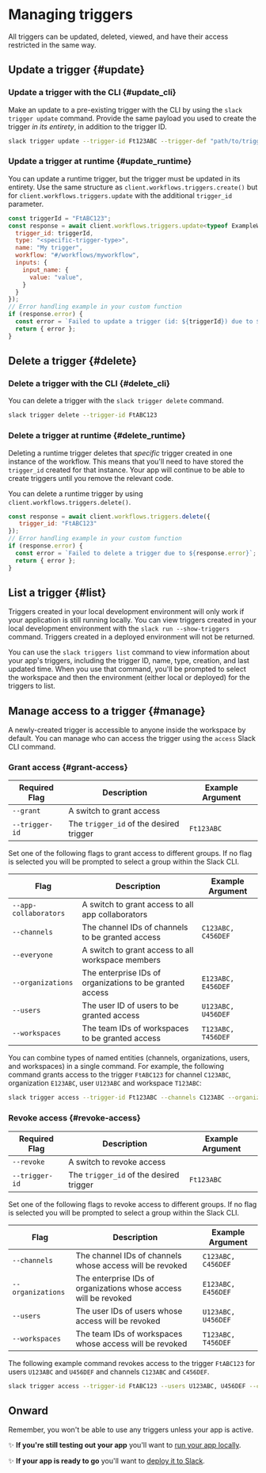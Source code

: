 # Managing triggers

All triggers can be updated, deleted, viewed, and have their access restricted in the same way.

## Update a trigger {#update}

### Update a trigger with the CLI {#update_cli}

Make an update to a pre-existing trigger with the CLI by using the `slack trigger update` command. Provide the same payload you used to create the trigger *in its entirety*, in addition to the trigger ID.

```bash
slack trigger update --trigger-id Ft123ABC --trigger-def "path/to/trigger.ts"
```

### Update a trigger at runtime {#update_runtime}

You can update a runtime trigger, but the trigger must be updated in its entirety. Use the same structure as `client.workflows.triggers.create()` but for `client.workflows.triggers.update` with the additional `trigger_id` parameter.

```js
const triggerId = "FtABC123";
const response = await client.workflows.triggers.update<typeof ExampleWorkflow.definition>({
  trigger_id: triggerId,
  type: "<specific-trigger-type>",
  name: "My trigger",
  workflow: "#/workflows/myworkflow",
  inputs: {
    input_name: {
      value: "value",
    }
  }
});
// Error handling example in your custom function
if (response.error) {
  const error = `Failed to update a trigger (id: ${triggerId}) due to ${repsonse.error}`;
  return { error };
}
```

## Delete a trigger {#delete}

### Delete a trigger with the CLI {#delete_cli}

You can delete a trigger with the `slack trigger delete` command.

```bash
slack trigger delete --trigger-id FtABC123
```


### Delete a trigger at runtime {#delete_runtime}

Deleting a runtime trigger deletes that *specific* trigger created in one instance of the workflow. This means that you'll need to have stored the `trigger_id` created for that instance. Your app will continue to be able to create triggers until you remove the relevant code. 

You can delete a runtime trigger by using `client.workflows.triggers.delete()`. 

```js
const response = await client.workflows.triggers.delete({
   trigger_id: "FtABC123"
});
// Error handling example in your custom function
if (response.error) {
  const error = `Failed to delete a trigger due to ${response.error}`;
  return { error };
}
```

## List a trigger {#list}

Triggers created in your local development environment will only work if your application is still running locally. You can view triggers created in your local development environment with the `slack run --show-triggers` command. Triggers created in a deployed environment will not be returned. 

You can use the `slack triggers list` command to view information about your app's triggers, including the trigger ID, name, type, creation, and last updated time. When you use that command, you'll be prompted to select the workspace and then the environment (either local or deployed) for the triggers to list.

## Manage access to a trigger {#manage}

A newly-created trigger is accessible to anyone inside the workspace by default. You can manage who can access the trigger using the `access` Slack CLI command. 

### Grant access {#grant-access}

| Required Flag  | Description                              | Example Argument |
|----------------|------------------------------------------|------------------|
| `--grant`      | A switch to grant access                 |                  |
| `--trigger-id` | The `trigger_id` of the desired trigger  | `Ft123ABC`       |

Set one of the following flags to grant access to different groups. If no flag is selected you will be prompted to select a group within the Slack CLI. 

| Flag                  | Description                                              | Example Argument   |
|-----------------------|----------------------------------------------------------|--------------------|
| `--app-collaborators` | A switch to grant access to all app collaborators        |                    |
| `--channels`          | The channel IDs of channels to be granted access          | `C123ABC, C456DEF` |
| `--everyone`          | A switch to grant access to all workspace members        |                    |
| `--organizations`     | The enterprise IDs of organizations to be granted access | `E123ABC, E456DEF` |
| `--users`             | The user ID of users to be granted access                | `U123ABC, U456DEF` |
| `--workspaces`        | The team IDs of workspaces to be granted access          | `T123ABC, T456DEF` |

You can combine types of named entities (channels, organizations, users, and workspaces) in a single command. For example, the following command grants access to the trigger `FtABC123` for channel `C123ABC`, organization `E123ABC`, user `U123ABC` and workspace `T123ABC`:

```bash
slack trigger access --trigger-id Ft123ABC --channels C123ABC --organizations E123ABC --users U123ABC --workspaces T123ABC --grant
```
### Revoke access {#revoke-access}

| Required Flag  | Description                              | Example Argument |
|----------------|------------------------------------------|------------------|
| `--revoke`     | A switch to revoke access                |                  |
| `--trigger-id` | The `trigger_id` of the desired trigger  | `Ft123ABC`       |

Set one of the following flags to revoke access to different groups. If no flag is selected you will be prompted to select a group within the Slack CLI. 

| Flag              | Description                                                       | Example Argument   |
|-------------------|-------------------------------------------------------------------|--------------------|
| `--channels`      | The channel IDs of channels whose access will be revoked          | `C123ABC, C456DEF` |
| `--organizations` | The enterprise IDs of organizations whose access will be revoked  | `E123ABC, E456DEF` |
| `--users`         | The user IDs of users whose access will be revoked                | `U123ABC, U456DEF` |
| `--workspaces`    | The team IDs of workspaces whose access will be revoked           | `T123ABC, T456DEF` |

The following example command revokes access to the trigger `FtABC123` for users `U123ABC` and `U456DEF` and channels `C123ABC` and `C456DEF`.

```bash
slack trigger access --trigger-id FtABC123 --users U123ABC, U456DEF --channels C123ABC, C456DEF --revoke
```

## Onward

Remember, you won't be able to use any triggers unless your app is active.

✨ **If you're still testing out your app** you'll want to [run your app locally](/automation/run).

✨ **If your app is ready to go** you'll want to [deploy it to Slack](/automation/deploy). 
